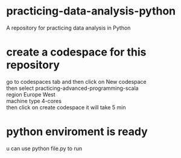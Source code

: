 # practicing-data-analysis-python
A repository for practicing data analysis  in Python


# create a codespace for this repository
go to codespaces tab and then click on New codespace<br>
then select practicing-advanced-programming-scala<br>
region Europe West<br>
machine type 4-cores<br>
then click on create codespace it will take 5 min

# python enviroment is ready
u can use python file.py to run